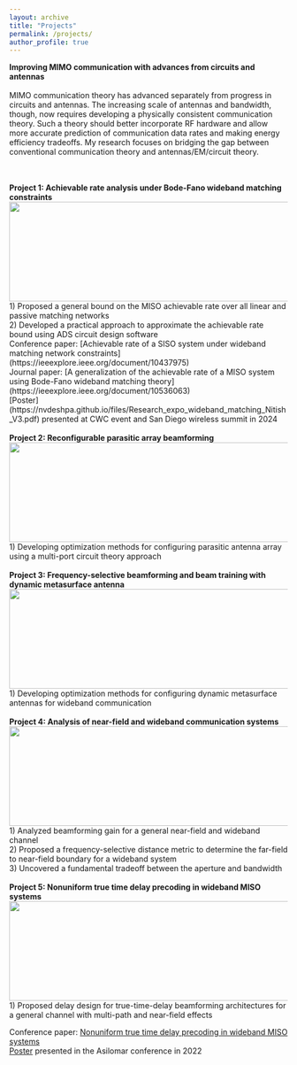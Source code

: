 ```yaml
---
layout: archive
title: "Projects"
permalink: /projects/
author_profile: true
---
```


<b> Improving MIMO communication with advances from circuits and antennas </b> 
<br>
<br> 
MIMO communication theory has advanced separately from progress in circuits and antennas. The increasing scale of antennas and bandwidth, though, now requires developing a physically consistent communication theory. Such a theory should better incorporate RF hardware and allow more accurate prediction of communication data rates and making energy efficiency tradeoffs. My research focuses on bridging the gap between conventional communication theory and antennas/EM/circuit theory.
<br>
<br>


<br>
<b> Project 1:  Achievable rate analysis under Bode-Fano wideband matching constraints</b> 
<br>
<img src="https://nvdeshpa.github.io/files/achievable_rate_optim_matching_con.png" width="750" height="180" style="float:top">
<br>
1) Proposed a general bound on the MISO achievable rate over all linear and passive matching networks
<br>
2) Developed a practical approach to approximate the achievable rate bound using ADS circuit design software
<br>
Conference paper: [Achievable rate of a SISO system under wideband matching network constraints](https://ieeexplore.ieee.org/document/10437975)
<br>
Journal paper: [A generalization of the achievable rate of a MISO system using Bode-Fano wideband matching theory](https://ieeexplore.ieee.org/document/10536063)
<br>
[Poster](https://nvdeshpa.github.io/files/Research_expo_wideband_matching_Nitish_V3.pdf) presented at CWC event and San Diego wireless summit in 2024
<br>



<br>
<b> Project 2: Reconfigurable parasitic array beamforming</b> 
<br>
<img src="https://nvdeshpa.github.io/files/parasitic_reconfigurable_beamforming.png" width="750" height="180" style="float:top">
<br>
1) Developing optimization methods for configuring parasitic antenna array
using a multi-port circuit theory approach
<br>



<br>
<b> Project 3: Frequency-selective beamforming and beam training with dynamic metasurface antenna</b> 
<br>
<img src="https://nvdeshpa.github.io/files/DMA_beamforming_and_beamtraining.png" width="750" height="180" style="float:top">
<br>
1) Developing optimization methods for configuring dynamic metasurface antennas for wideband communication
<br>



<br>
<b> Project 4: Analysis of near-field and wideband communication systems</b> 
<br>
<img src="https://nvdeshpa.github.io/files/NF_WB.png" width="750" height="180" style="float:top">
<br>
1) Analyzed beamforming gain for a general near-field and wideband channel
<br>
2) Proposed a frequency-selective distance metric to determine the far-field to near-field boundary for a wideband system
<br>
3) Uncovered a fundamental tradeoff between the aperture and bandwidth
<br>





<br>
<b> Project 5: Nonuniform true time delay precoding in wideband MISO systems</b> 
<br>
<img src="https://nvdeshpa.github.io/files/ttd_asilomar.png" width="750" height="180" style="float:top">
<br>
1) Proposed delay design  for true-time-delay beamforming architectures for a general channel with multi-path and near-field effects
<br>


Conference paper: [Nonuniform true time delay precoding in wideband MISO systems](https://ieeexplore.ieee.org/document/10051948)
<br>
[Poster](https://nvdeshpa.github.io/files/asilomar__poster_v1.pdf) presented in the Asilomar conference in 2022
<br>

